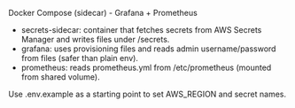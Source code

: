 
Docker Compose (sidecar) - Grafana + Prometheus

- secrets-sidecar: container that fetches secrets from AWS Secrets Manager and writes files under /secrets.
- grafana: uses provisioning files and reads admin username/password from files (safer than plain env).
- prometheus: reads prometheus.yml from /etc/prometheus (mounted from shared volume).

Use .env.example as a starting point to set AWS_REGION and secret names.
